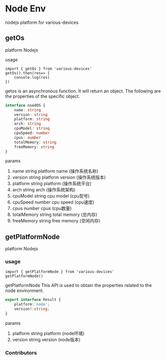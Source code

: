 # Node Env

nodejs platform for various-devices

## getOs

platform Nodejs

usage

```js{6}
import { getOs } from 'various-devices'
getOs().then(res=> {
    console.log(res)
})
```
getos is an asynchronous function. It will return an object. The following are the properties of the specific object.


```ts
interface noedOS {
    name: string
    version: string
    platform: string
    arch: string
    cpuModel: string
    cpuSpeed: number
    cpus: number
    totalMemory: string
    freeMemory: string
}
```

params

1. name string platform name (操作系统名称)
2. version string platform version (操作系统版本)
3. platform string platform (操作系统平台)
4. arch string arch (操作系统架构)
5. cpuModel string cpu model (cpu型号)
6. cpuSpeed number cpu speed (cpu速度)
7. cpus number cpus (cpu数量)
8. totalMemory string total memory (总内存)
9. freeMemory string free memory (空闲内存)

## getPlatformNode

platform Nodejs

### usage

```js{6}
import { getPlatformNode } from 'various-devices'
getPlatformNode()
```
getPlatformNode This API is used to obtain the properties related to the node environment.

```ts
export interface Result {
    platform:'node';
    version?:string;
}
```
params

1. platform string platform (node环境)
2. version string version (node版本)

### Contributors

<!-- ALL-CONTRIBUTORS-LIST: START - Do not remove or modify this section -->
<!-- ALL-CONTRIBUTORS-LIST:END -->